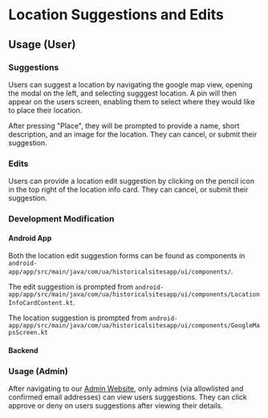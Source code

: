 # Location Suggestions and Edits

## Usage (User)

### Suggestions

Users can suggest a location by navigating the google map view, opening the
modal on the left, and selecting sugggest location. A pin will then appear on
the users screen, enabling them to select where they would like to place their
location.

After pressing "Place", they will be prompted to provide a name, short
description, and an image for the location. They can cancel, or submit their
suggestion.

### Edits

Users can provide a location edit suggestion by clicking on the pencil icon in
the top right of the location info card. They can cancel, or submit their
suggestion.

### Development Modification

#### Android App

Both the location edit suggestion forms can be found as components in
`android-app/app/src/main/java/com/ua/historicalsitesapp/ui/components/`.

The edit suggestion is prompted from
`android-app/app/src/main/java/com/ua/historicalsitesapp/ui/components/LocationInfoCardContent.kt`.

The location suggestion is prompted from
`android-app/app/src/main/java/com/ua/historicalsitesapp/ui/components/GoogleMapsScreen.kt`

#### Backend

### Usage (Admin)

After navigating to our [Admin Website](https://app.uahistoricalsites.com/),
only admins (via allowlisted and confirmed email addresses) can view users
suggestions. They can click approve or deny on users suggestions after viewing
their details.
